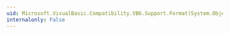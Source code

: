 ```yaml
---
uid: Microsoft.VisualBasic.Compatibility.VB6.Support.Format(System.Object,System.String,Microsoft.VisualBasic.FirstDayOfWeek,Microsoft.VisualBasic.FirstWeekOfYear)
internalonly: False
---
```

